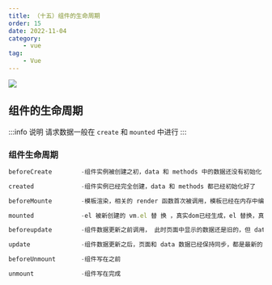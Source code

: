 ```yaml
---
title: （十五）组件的生命周期
order: 15
date: 2022-11-04
category:
    - vue
tag: 
    - Vue
---
```


![](https://image.zswei.xyz/img/202211121813358.webp)

## 组件的生命周期
:::info 说明
请求数据一般在 `create` 和 `mounted` 中进行
:::

### 组件生命周期
```js
beforeCreate        -组件实例被创建之初，data 和 methods 中的数据还没有初始化

created             -组件实例已经完全创建，data 和 methods 都已经初始化好了

beforeMounte        -模板渲染，相关的 render 函数首次被调用，模板已经在内存中编译好了，但是尚未挂载到页面中去

mounted             -el 被新创建的 vm.el 替 换 ，真实dom已经生成，el 替换，真实 dom 已经生成，el替换，真实dom已经生成，el 可用，组件脱离创建阶段，进入运行阶段

beforeupdate        -组件数据更新之前调用， 此时页面中显示的数据还是旧的，但 data 是最新的，页面尚未和最新的数据保持同步

update              -组件数据更新之后，页面和 data 数据已经保持同步，都是最新的

beforeUnmount       -组件写在之前

unmount             -组件写在完成
```